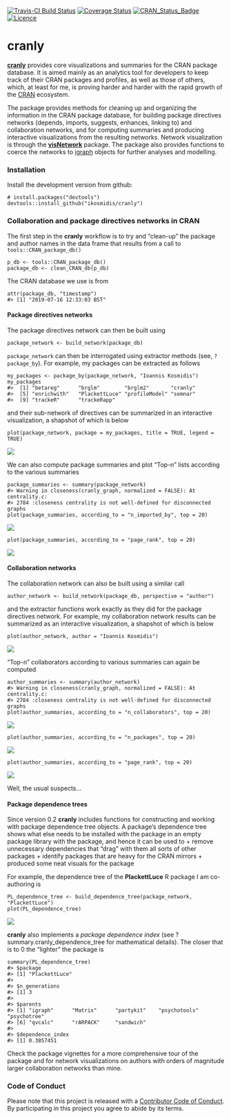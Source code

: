 <!-- README.md is generated from README.Rmd. Please edit that file -->
[![Travis-CI Build
Status](https://travis-ci.org/ikosmidis/cranly.svg?branch=master)](https://travis-ci.org/ikosmidis/cranly)
[![Coverage
Status](https://img.shields.io/codecov/c/github/ikosmidis/cranly/master.svg)](https://codecov.io/github/ikosmidis/cranly?branch=master)
[![CRAN\_Status\_Badge](https://www.r-pkg.org/badges/version/cranly)](https://cran.r-project.org/package=cranly)
[![Licence](https://img.shields.io/badge/licence-GPL--3-blue.svg)](https://www.gnu.org/licenses/gpl-3.0.en.html)

cranly
======

[**cranly**](https://github.com/ikosmidis/cranly) provides core
visualizations and summaries for the CRAN package database. It is aimed
mainly as an analytics tool for developers to keep track of their CRAN
packages and profiles, as well as those of others, which, at least for
me, is proving harder and harder with the rapid growth of the
[CRAN](https://cran.r-project.org) ecosystem.

The package provides methods for cleaning up and organizing the
information in the CRAN package database, for building package
directives networks (depends, imports, suggests, enhances, linking to)
and collaboration networks, and for computing summaries and producing
interactive visualizations from the resulting networks. Network
visualization is through the
[**visNetwork**](https://CRAN.R-project.org/package=visNetwork) package.
The package also provides functions to coerce the networks to
[igraph](https://CRAN.R-project.org/package=igraph) objects for further
analyses and modelling.

### Installation

Install the development version from github:

    # install.packages("devtools")
    devtools::install_github("ikosmidis/cranly")

### Collaboration and package directives networks in CRAN

The first step in the **cranly** workflow is to try and “clean-up” the
package and author names in the data frame that results from a call to
`tools::CRAN_package_db()`

    p_db <- tools::CRAN_package_db()
    package_db <- clean_CRAN_db(p_db)

The CRAN database we use is from

    attr(package_db, "timestamp")
    #> [1] "2019-07-16 12:33:03 BST"

#### Package directives networks

The package directives network can then be built using

    package_network <- build_network(package_db)

`package_network` can then be interrogated using extractor methods (see,
`?package_by`). For example, my packages can be extracted as follows

    my_packages <- package_by(package_network, "Ioannis Kosmidis")
    my_packages
    #>  [1] "betareg"      "brglm"        "brglm2"       "cranly"      
    #>  [5] "enrichwith"   "PlackettLuce" "profileModel" "semnar"      
    #>  [9] "trackeR"      "trackeRapp"

and their sub-network of directives can be summarized in an interactive
visualization, a shapshot of which is below

    plot(package_network, package = my_packages, title = TRUE, legend = TRUE)

![](inst/README_files/README-unnamed-chunk-6-1.png)

We can also compute package summaries and plot “Top-n” lists according
to the various summaries

    package_summaries <- summary(package_network)
    #> Warning in closeness(cranly_graph, normalized = FALSE): At centrality.c:
    #> 2784 :closeness centrality is not well-defined for disconnected graphs
    plot(package_summaries, according_to = "n_imported_by", top = 20)

![](inst/README_files/README-unnamed-chunk-7-1.png)

    plot(package_summaries, according_to = "page_rank", top = 20)

![](inst/README_files/README-unnamed-chunk-7-2.png)

#### Collaboration networks

The collaboration network can also be built using a similar call

    author_network <- build_network(package_db, perspective = "author")

and the extractor functions work exactly as they did for the package
directives network. For example, my collaboration network results can be
summarized as an interactive visualization, a shapshot of which is below

    plot(author_network, author = "Ioannis Kosmidis")

![](inst/README_files/README-unnamed-chunk-9-1.png)

“Top-n” collaborators according to various summaries can again be
computed

    author_summaries <- summary(author_network)
    #> Warning in closeness(cranly_graph, normalized = FALSE): At centrality.c:
    #> 2784 :closeness centrality is not well-defined for disconnected graphs
    plot(author_summaries, according_to = "n_collaborators", top = 20)

![](inst/README_files/README-unnamed-chunk-10-1.png)

    plot(author_summaries, according_to = "n_packages", top = 20)

![](inst/README_files/README-unnamed-chunk-10-2.png)

    plot(author_summaries, according_to = "page_rank", top = 20)

![](inst/README_files/README-unnamed-chunk-10-3.png)

Well, the usual suspects…

#### Package dependence trees

Since version 0.2 **cranly** includes functions for constructing and
working with package dependence tree objects. A package’s dependence
tree shows what else needs to be installed with the package in an empty
package library with the package, and hence it can be used to + remove
unnecessary dependencies that “drag” with them all sorts of other
packages + identify packages that are heavy for the CRAN mirrors +
produced some neat visuals for the package

For example, the dependence tree of the **PlackettLuce** R package I am
co-authoring is

    PL_dependence_tree <- build_dependence_tree(package_network, "PlackettLuce")
    plot(PL_dependence_tree)

![](inst/README_files/README-unnamed-chunk-11-1.png)

**cranly** also implements a *package dependence index* (see
?summary.cranly\_dependence\_tree for mathematical details). The closer
that is to 0 the “lighter” the package is

    summary(PL_dependence_tree)
    #> $package
    #> [1] "PlackettLuce"
    #> 
    #> $n_generations
    #> [1] 3
    #> 
    #> $parents
    #> [1] "igraph"      "Matrix"      "partykit"    "psychotools" "psychotree" 
    #> [6] "qvcalc"      "rARPACK"     "sandwich"   
    #> 
    #> $dependence_index
    #> [1] 0.3857451

Check the package vignettes for a more comprehensive tour of the package
and for network visualizations on authors with orders of magnitude
larger collaboration networks than mine.

### Code of Conduct

Please note that this project is released with a [Contributor Code of
Conduct](CONDUCT.md). By participating in this project you agree to
abide by its terms.
